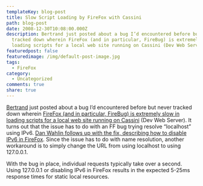 ```yaml
---
templateKey: blog-post
title: Slow Script Loading by FireFox with Cassini
path: blog-post
date: 2008-12-30T10:08:00.000Z
description: Bertrand just posted about a bug I’d encountered before but never
  tracked down wherein FireFox (and in particular, FireBug) is extremely slow in
  loading scripts for a local web site running on Cassini (Dev Web Server).
featuredpost: false
featuredimage: /img/default-post-image.jpg
tags:
  - FireFox
category:
  - Uncategorized
comments: true
share: true
---
```

[Bertrand](http://devmavens.com/BertrandLeRoy) just posted about a bug I’d encountered before but never tracked down wherein [FireFox (and in particular, FireBug) is extremely slow in loading scripts for a local web site running on Cassini](http://weblogs.asp.net/bleroy/archive/2008/12/29/why-are-scripts-slow-to-load-in-firefox-when-using-visual-studio-s-built-in-development-web-server-a-k-a-cassini.aspx) (Dev Web Server). It turns out that the issue has to do with an FF bug trying resolve “localhost” using IPv6. [Dan Wahlin follows up with the fix, describing how to disable IPv6 in FireFox](http://weblogs.asp.net/dwahlin/archive/2007/06/17/fixing-firefox-slowness-with-localhost-on-vista.aspx). Since the issue has to do with name resolution, another workaround is to simply change the URL from using localhost to using 127.0.0.1.

With the bug in place, individual requests typically take over a second. Using 127.0.0.1 or disabling IPv6 in FireFox results in the expected 5-25ms response times for static local resources.